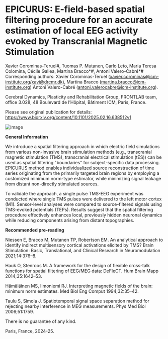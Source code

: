 # **EPICURUS: E-field-based spatial filtering procedure for an accurate estimation of local EEG activity evoked by Transcranial Magnetic Stimulation**

Xavier Corominas-Teruel#, Tuomas P. Mutanen, Carlo Leto, Maria Teresa Colomina, Cécile Gallea, Martina Bracco*#, Antoni Valero-Cabré*#
Corresponding authors: Xavier Corominas-Teruel (xavier.corominas@icm-institute.org/xavi@drcmr.dk), Martina Bracco (martina.bracco@icm-institute.org) Antoni Valero-Cabré (antoni.valerocabre@icm-institute.org). 

Cerebral Dynamics, Plasticity and Rehabilitation Group, FRONTLAB team, office 3.028, 48 Boulevard de l’Hôpital, Bâtiment ICM, Paris, France.


Please see original publication for details:
https://www.biorxiv.org/content/10.1101/2025.02.16.638512v1
  
![image](https://github.com/user-attachments/assets/cecd1970-c69b-42f2-a48b-cc35d188204b)



**General Information**

We introduce a spatial filtering approach in which electric field simulations from various non-invasive brain stimulation methods (e.g., transcranial magnetic stimulation (TMS), transcranial electrical stimulation (tES)) can be used as spatial filtering "boundaries" for subject-specific data processing. EPICURUS method enables individualized source reconstruction of time series originating from the primarily targeted brain regions by employing a customized minimum norm-type estimator, while minimizing signal leakage from distant non-directly stimulated sources.

To validate the approach, a single pulse TMS-EEG experiment was conducted where single TMS pulses were delivered to the left motor cortex (M1). Sensor-level analyses were compared to source-filtered signals using TMS-evoked potentials (TEPs). Results suggest that the spatial filtering procedure effectively enhances local, previously hidden neuronal dynamics while reducing components arising from distant topographies.


**Recommended pre-reading**

Niessen E, Bracco M, Mutanen TP, Robertson EM. An analytical approach to identify indirect multisensory cortical activations elicited by TMS? Brain Stimulation: Basic, Translational, and Clinical Research in Neuromodulation 2021;14:376–8.

Hauk O, Stenroos M. A framework for the design of flexible cross-talk functions for spatial filtering of EEG/MEG data: DeFleCT. Hum Brain Mapp 2014;35:1642–53.

Hämäläinen MS, Ilmoniemi RJ. Interpreting magnetic fields of the brain: minimum norm estimates. Med Biol Eng Comput 1994;32:35–42.

Taulu S, Simola J. Spatiotemporal signal space separation method for rejecting nearby interference in MEG measurements. Phys Med Biol 2006;51:1759. 


There is no guarantee of any kind.

Paris, France, 2024-25.
